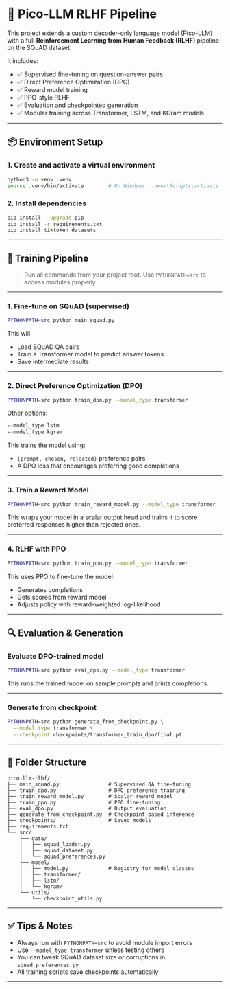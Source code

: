 
# 🧠 Pico-LLM RLHF Pipeline

This project extends a custom decoder-only language model (Pico-LLM) with a full **Reinforcement Learning from Human Feedback (RLHF)** pipeline on the SQuAD dataset.

It includes:

- ✅ Supervised fine-tuning on question-answer pairs  
- ✅ Direct Preference Optimization (DPO)  
- ✅ Reward model training  
- ✅ PPO-style RLHF  
- ✅ Evaluation and checkpointed generation  
- ✅ Modular training across Transformer, LSTM, and KGram models

---

## 📦 Environment Setup

### 1. Create and activate a virtual environment

```bash
python3 -m venv .venv
source .venv/bin/activate        # On Windows: .venv\Scripts\activate
```

### 2. Install dependencies

```bash
pip install --upgrade pip
pip install -r requirements.txt
pip install tiktoken datasets
```

---

## 🧪 Training Pipeline

> Run all commands from your project root. Use `PYTHONPATH=src` to access modules properly.

---

### 1. Fine-tune on SQuAD (supervised)

```bash
PYTHONPATH=src python main_squad.py
```

This will:
- Load SQuAD QA pairs
- Train a Transformer model to predict answer tokens
- Save intermediate results

---

### 2. Direct Preference Optimization (DPO)

```bash
PYTHONPATH=src python train_dpo.py --model_type transformer
```

Other options:
```bash
--model_type lstm
--model_type kgram
```

This trains the model using:
- `(prompt, chosen, rejected)` preference pairs
- A DPO loss that encourages preferring good completions

---

### 3. Train a Reward Model

```bash
PYTHONPATH=src python train_reward_model.py --model_type transformer
```

This wraps your model in a scalar output head and trains it to score preferred responses higher than rejected ones.

---

### 4. RLHF with PPO

```bash
PYTHONPATH=src python train_ppo.py --model_type transformer
```

This uses PPO to fine-tune the model:
- Generates completions
- Gets scores from reward model
- Adjusts policy with reward-weighted log-likelihood

---

## 🔍 Evaluation & Generation

### Evaluate DPO-trained model

```bash
PYTHONPATH=src python eval_dpo.py --model_type transformer
```

This runs the trained model on sample prompts and prints completions.

---

### Generate from checkpoint

```bash
PYTHONPATH=src python generate_from_checkpoint.py \
  --model_type transformer \
  --checkpoint checkpoints/transformer_train_dpo/final.pt
```

---

## 📁 Folder Structure

```
pico-llm-rlhf/
├── main_squad.py                # Supervised QA fine-tuning
├── train_dpo.py                 # DPO preference training
├── train_reward_model.py        # Scalar reward model
├── train_ppo.py                 # PPO fine-tuning
├── eval_dpo.py                  # Output evaluation
├── generate_from_checkpoint.py  # Checkpoint-based inference
├── checkpoints/                 # Saved models
├── requirements.txt
└── src/
    ├── data/
    │   ├── squad_loader.py
    │   ├── squad_dataset.py
    │   └── squad_preferences.py
    ├── model/
    │   ├── model.py             # Registry for model classes
    │   ├── transformer/
    │   ├── lstm/
    │   └── kgram/
    └── utils/
        └── checkpoint_utils.py
```

---

## ✅ Tips & Notes

- Always run with `PYTHONPATH=src` to avoid module import errors  
- Use `--model_type transformer` unless testing others  
- You can tweak SQuAD dataset size or corruptions in `squad_preferences.py`  
- All training scripts save checkpoints automatically  

---
